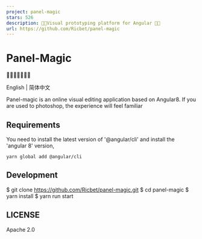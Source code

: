 ```yaml
---
project: panel-magic
stars: 526
description: 🐴🐂Visual prototyping platform for Angular 🐶🐷
url: https://github.com/Ricbet/panel-magic
---
```


Panel-Magic
===========

🌈🐴🐂🐱🐶🐷🌈

English | 简体中文

Panel-magic is an online visual editing application based on Angular8. If you are used to photoshop, the experience will feel familiar

Requirements
------------

You need to install the latest version of '@angular/cli' and install the 'angular 8' version,

```
yarn global add @angular/cli
```

Development
-----------

$ git clone https://github.com/Ricbet/panel-magic.git
$ cd panel-magic
$ yarn install
$ yarn run start

LICENSE
-------

Apache 2.0
